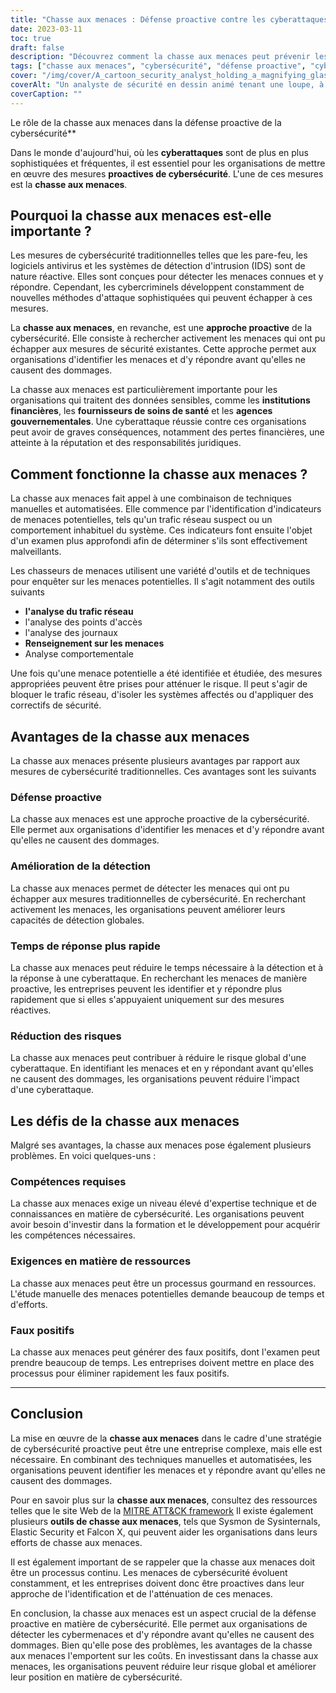 ```yaml
---
title: "Chasse aux menaces : Défense proactive contre les cyberattaques"
date: 2023-03-11
toc: true
draft: false
description: "Découvrez comment la chasse aux menaces peut prévenir les cyberattaques et quels sont les avantages et les défis liés à sa mise en œuvre en tant que mesure proactive de cybersécurité."
tags: ["chasse aux menaces", "cybersécurité", "défense proactive", "cyberattaques", "sécurité des réseaux", "sécurité des points finaux", "analyse du journal", "l'analyse comportementale", "renseignements sur les menaces", "enquête manuelle", "enquête automatisée", "réduction des risques", "faux positifs", "exigences en matière de compétences", "besoins en ressources", "un temps de réponse plus rapide", "amélioration de la détection", "risque réduit", "les institutions financières", "les prestataires de soins de santé"]
cover: "/img/cover/A_cartoon_security_analyst_holding_a_magnifying_glass.png"
coverAlt: "Un analyste de sécurité en dessin animé tenant une loupe, à la recherche de cybermenaces cachées sur un écran d'ordinateur."
coverCaption: ""
---
```

 Le rôle de la chasse aux menaces dans la défense proactive de la cybersécurité**

Dans le monde d'aujourd'hui, où les **cyberattaques** sont de plus en plus sophistiquées et fréquentes, il est essentiel pour les organisations de mettre en œuvre des mesures **proactives de cybersécurité**. L'une de ces mesures est la **chasse aux menaces**.

## Pourquoi la chasse aux menaces est-elle importante ?

Les mesures de cybersécurité traditionnelles telles que les pare-feu, les logiciels antivirus et les systèmes de détection d'intrusion (IDS) sont de nature réactive. Elles sont conçues pour détecter les menaces connues et y répondre. Cependant, les cybercriminels développent constamment de nouvelles méthodes d'attaque sophistiquées qui peuvent échapper à ces mesures.

La **chasse aux menaces**, en revanche, est une **approche proactive** de la cybersécurité. Elle consiste à rechercher activement les menaces qui ont pu échapper aux mesures de sécurité existantes. Cette approche permet aux organisations d'identifier les menaces et d'y répondre avant qu'elles ne causent des dommages.

La chasse aux menaces est particulièrement importante pour les organisations qui traitent des données sensibles, comme les **institutions financières**, les **fournisseurs de soins de santé** et les **agences gouvernementales**. Une cyberattaque réussie contre ces organisations peut avoir de graves conséquences, notamment des pertes financières, une atteinte à la réputation et des responsabilités juridiques.

## Comment fonctionne la chasse aux menaces ?

La chasse aux menaces fait appel à une combinaison de techniques manuelles et automatisées. Elle commence par l'identification d'indicateurs de menaces potentielles, tels qu'un trafic réseau suspect ou un comportement inhabituel du système. Ces indicateurs font ensuite l'objet d'un examen plus approfondi afin de déterminer s'ils sont effectivement malveillants.

Les chasseurs de menaces utilisent une variété d'outils et de techniques pour enquêter sur les menaces potentielles. Il s'agit notamment des outils suivants

- **l'analyse du trafic réseau**
- l'analyse des points d'accès
- l'analyse des journaux
- **Renseignement sur les menaces**
- Analyse comportementale

Une fois qu'une menace potentielle a été identifiée et étudiée, des mesures appropriées peuvent être prises pour atténuer le risque. Il peut s'agir de bloquer le trafic réseau, d'isoler les systèmes affectés ou d'appliquer des correctifs de sécurité.

## Avantages de la chasse aux menaces

La chasse aux menaces présente plusieurs avantages par rapport aux mesures de cybersécurité traditionnelles. Ces avantages sont les suivants

### Défense proactive

La chasse aux menaces est une approche proactive de la cybersécurité. Elle permet aux organisations d'identifier les menaces et d'y répondre avant qu'elles ne causent des dommages.

### Amélioration de la détection

La chasse aux menaces permet de détecter les menaces qui ont pu échapper aux mesures traditionnelles de cybersécurité. En recherchant activement les menaces, les organisations peuvent améliorer leurs capacités de détection globales.

### Temps de réponse plus rapide

La chasse aux menaces peut réduire le temps nécessaire à la détection et à la réponse à une cyberattaque. En recherchant les menaces de manière proactive, les entreprises peuvent les identifier et y répondre plus rapidement que si elles s'appuyaient uniquement sur des mesures réactives.

### Réduction des risques

La chasse aux menaces peut contribuer à réduire le risque global d'une cyberattaque. En identifiant les menaces et en y répondant avant qu'elles ne causent des dommages, les organisations peuvent réduire l'impact d'une cyberattaque.

## Les défis de la chasse aux menaces

Malgré ses avantages, la chasse aux menaces pose également plusieurs problèmes. En voici quelques-uns :

### Compétences requises

La chasse aux menaces exige un niveau élevé d'expertise technique et de connaissances en matière de cybersécurité. Les organisations peuvent avoir besoin d'investir dans la formation et le développement pour acquérir les compétences nécessaires.

### Exigences en matière de ressources

La chasse aux menaces peut être un processus gourmand en ressources. L'étude manuelle des menaces potentielles demande beaucoup de temps et d'efforts.

### Faux positifs

La chasse aux menaces peut générer des faux positifs, dont l'examen peut prendre beaucoup de temps. Les entreprises doivent mettre en place des processus pour éliminer rapidement les faux positifs.

______

## Conclusion

La mise en œuvre de la **chasse aux menaces** dans le cadre d'une stratégie de cybersécurité proactive peut être une entreprise complexe, mais elle est nécessaire. En combinant des techniques manuelles et automatisées, les organisations peuvent identifier les menaces et y répondre avant qu'elles ne causent des dommages.

Pour en savoir plus sur la **chasse aux menaces**, consultez des ressources telles que le site Web de la [MITRE ATT&CK framework](https://attack.mitre.org/) Il existe également plusieurs **outils de chasse aux menaces**, tels que Sysmon de Sysinternals, Elastic Security et Falcon X, qui peuvent aider les organisations dans leurs efforts de chasse aux menaces.

Il est également important de se rappeler que la chasse aux menaces doit être un processus continu. Les menaces de cybersécurité évoluent constamment, et les entreprises doivent donc être proactives dans leur approche de l'identification et de l'atténuation de ces menaces.

En conclusion, la chasse aux menaces est un aspect crucial de la défense proactive en matière de cybersécurité. Elle permet aux organisations de détecter les cybermenaces et d'y répondre avant qu'elles ne causent des dommages. Bien qu'elle pose des problèmes, les avantages de la chasse aux menaces l'emportent sur les coûts. En investissant dans la chasse aux menaces, les organisations peuvent réduire leur risque global et améliorer leur position en matière de cybersécurité.

